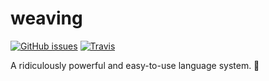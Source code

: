 # weaving
[![GitHub issues](https://img.shields.io/github/issues/ChiriVulpes/weaving.svg?style=flat-square)](https://github.com/ChiriVulpes/weaving)
[![Travis](https://img.shields.io/travis/com/ChiriVulpes/weaving.svg?style=flat-square)](https://travis-ci.com/ChiriVulpes/weaving)

A ridiculously powerful and easy-to-use language system. 🚀
